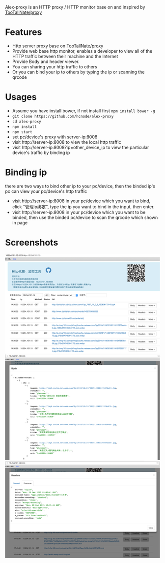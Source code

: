 Alex-proxy is an HTTP proxy / HTTP monitor base on and inspired by [TooTallNate/proxy](https://github.com/TooTallNate/proxy)

# Features
 
 * Http server proxy base on [TooTallNate/proxy](https://github.com/TooTallNate/proxy)
 * Provide web base http monitor, enables a developer to view all of the HTTP traffic between their machine and the Internet
 * Provide Body and header viewer.
 * You can sharing your http traffic to others
 * Or you can bind your ip to others by typing the ip or scanning the qrcode
 
# Usages

 * Assume you have install bower, if not install first `npm install bower -g`
 * `git clone https://github.com/hcnode/alex-proxy`
 * `cd alex-proxy`
 * `npm install`
 * `npm start`
 * set pc/device's proxy with server-ip:8008
 * visit http://server-ip:8008 to view the local http traffic
 * visit http://server-ip:8008?ip=other_device_ip to view the particular device's traffic by binding ip
 
# Binding ip
 
 there are two ways to bind other ip to your pc/device, then the binded ip's pc can view your pc/device's http traffic
 
 * visit http://server-ip:8008 in your pc/device which you want to bind, click "管理ip绑定", type the ip you want to bind in the input, then enter.
 * visit http://server-ip:8008 in your pc/device which you want to be binded, then use the binded pc/device to scan the qrcode which shown in page
 
# Screenshots 

![screenshot1](https://raw.githubusercontent.com/hcnode/alex-proxy/master/screenshot/screenshot1.png)
![screenshot2](https://raw.githubusercontent.com/hcnode/alex-proxy/master/screenshot/screenshot2.png)
![screenshot3](https://raw.githubusercontent.com/hcnode/alex-proxy/master/screenshot/screenshot3.png)
